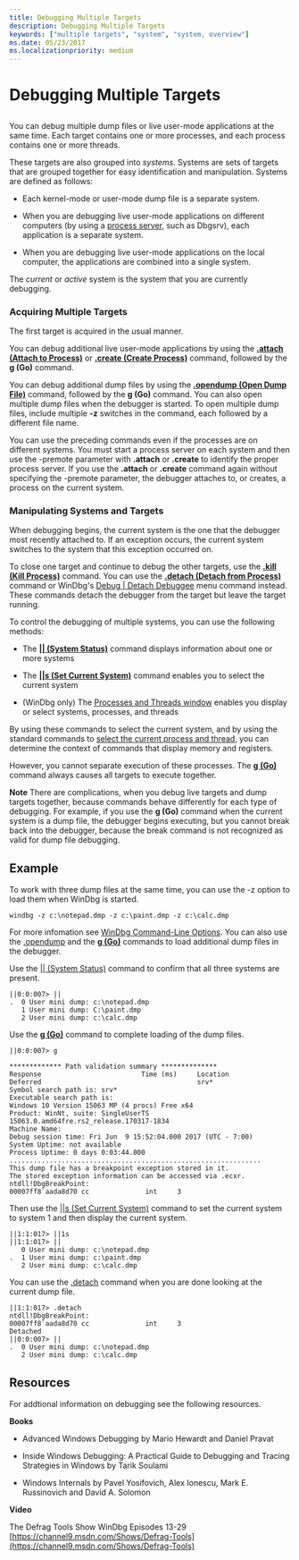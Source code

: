 ```yaml
---
title: Debugging Multiple Targets
description: Debugging Multiple Targets
keywords: ["multiple targets", "system", "system, overview"]
ms.date: 05/23/2017
ms.localizationpriority: medium
---
```


# Debugging Multiple Targets


## <span id="ddk_debugging_multiple_targets_dbg"></span><span id="DDK_DEBUGGING_MULTIPLE_TARGETS_DBG"></span>


You can debug multiple dump files or live user-mode applications at the same time. Each target contains one or more processes, and each process contains one or more threads.

These targets are also grouped into *systems*. Systems are sets of targets that are grouped together for easy identification and manipulation. Systems are defined as follows:

-   Each kernel-mode or user-mode dump file is a separate system.

-   When you are debugging live user-mode applications on different computers (by using a [process server](process-servers--user-mode-.md), such as Dbgsrv), each application is a separate system.

-   When you are debugging live user-mode applications on the local computer, the applications are combined into a single system.

The *current* or *active* system is the system that you are currently debugging.

### <span id="acquiring_multiple_targets"></span><span id="ACQUIRING_MULTIPLE_TARGETS"></span>Acquiring Multiple Targets

The first target is acquired in the usual manner.

You can debug additional live user-mode applications by using the [**.attach (Attach to Process)**](-attach--attach-to-process-.md) or [**.create (Create Process)**](-create--create-process-.md) command, followed by the **g (Go)** command.

You can debug additional dump files by using the [**.opendump (Open Dump File)**](-opendump--open-dump-file-.md) command, followed by the **g (Go)** command. You can also open multiple dump files when the debugger is started. To open multiple dump files, include multiple **-z** switches in the command, each followed by a different file name.

You can use the preceding commands even if the processes are on different systems. You must start a process server on each system and then use the -premote parameter with **.attach** or **.create** to identify the proper process server. If you use the **.attach** or **.create** command again without specifying the -premote parameter, the debugger attaches to, or creates, a process on the current system.

### <span id="manipulating_systems_and_targets"></span><span id="MANIPULATING_SYSTEMS_AND_TARGETS"></span>Manipulating Systems and Targets

When debugging begins, the current system is the one that the debugger most recently attached to. If an exception occurs, the current system switches to the system that this exception occurred on.

To close one target and continue to debug the other targets, use the [**.kill (Kill Process)**](-kill--kill-process-.md) command. You can use the [**.detach (Detach from Process)**](-detach--detach-from-process-.md) command or WinDbg's [Debug | Detach Debuggee](debug---detach-debuggee.md) menu command instead. These commands detach the debugger from the target but leave the target running.

To control the debugging of multiple systems, you can use the following methods:

-   The [**|| (System Status)**](----system-status-.md) command displays information about one or more systems

-   The [**||s (Set Current System)**](--s--set-current-system-.md) command enables you to select the current system

-   (WinDbg only) The [Processes and Threads window](processes-and-threads-window.md) enables you display or select systems, processes, and threads

By using these commands to select the current system, and by using the standard commands to [select the current process and thread](controlling-processes-and-threads.md), you can determine the context of commands that display memory and registers.

However, you cannot separate execution of these processes. The [**g (Go)**](g--go-.md) command always causes all targets to execute together.

**Note**   There are complications, when you debug live targets and dump targets together, because commands behave differently for each type of debugging. For example, if you use the **g (Go)** command when the current system is a dump file, the debugger begins executing, but you cannot break back into the debugger, because the break command is not recognized as valid for dump file debugging.


Example
-------

To  work with three dump files at the same time, you can use the -z option to load them when WinDbg is started. 

```console
windbg -z c:\notepad.dmp -z c:\paint.dmp -z c:\calc.dmp
```

For more infomation see [WinDbg Command-Line Options](windbg-command-line-options.md). You can also use the [.opendump](-opendump--open-dump-file-.md)  and the [**g (Go)**](g--go-.md) commands to load additional dump files in the debugger. 

Use the  [|| (System Status)](----system-status-.md) command to confirm that all three systems are present.

```dbgcmd
||0:0:007> ||
.  0 User mini dump: c:\notepad.dmp
   1 User mini dump: C:\paint.dmp
   2 User mini dump: c:\calc.dmp
```

Use the [**g (Go)**](g--go-.md) command to complete loading of the dump files. 
```dbgcmd
||0:0:007> g

************* Path validation summary **************
Response                         Time (ms)     Location
Deferred                                       srv*
Symbol search path is: srv*
Executable search path is: 
Windows 10 Version 15063 MP (4 procs) Free x64
Product: WinNt, suite: SingleUserTS
15063.0.amd64fre.rs2_release.170317-1834
Machine Name:
Debug session time: Fri Jun  9 15:52:04.000 2017 (UTC - 7:00)
System Uptime: not available
Process Uptime: 0 days 0:03:44.000
...............................................................
This dump file has a breakpoint exception stored in it.
The stored exception information can be accessed via .ecxr.
ntdll!DbgBreakPoint:
00007ff8`aada8d70 cc              int     3
```

Then use the  [||s (Set Current System)](--s--set-current-system-.md) command to set the current system to system 1 and then display the current system.

```dbgcmd
||1:1:017> ||1s
||1:1:017> ||
   0 User mini dump: c:\notepad.dmp
.  1 User mini dump: c:\paint.dmp
   2 User mini dump: c:\calc.dmp
```

You can use the [.detach](-detach--detach-from-process-.md) command when you are done looking at the current dump file.

```dbgcmd
||1:1:017> .detach
ntdll!DbgBreakPoint:
00007ff8`aada8d70 cc              int     3
Detached
||0:0:007> ||
.  0 User mini dump: c:\notepad.dmp
   2 User mini dump: c:\calc.dmp
```

Resources
---------

For addtional information on debugging see the following resources.

**Books**

- Advanced Windows Debugging by Mario Hewardt and Daniel Pravat

- Inside Windows Debugging: A Practical Guide to Debugging and Tracing Strategies in Windows by Tarik Soulami

- Windows Internals by Pavel Yosifovich, Alex Ionescu, Mark E. Russinovich and David A. Solomon 

**Video**

The Defrag Tools Show WinDbg Episodes 13-29 [https://channel9.msdn.com/Shows/Defrag-Tools](https://channel9.msdn.com/Shows/Defrag-Tools) 











